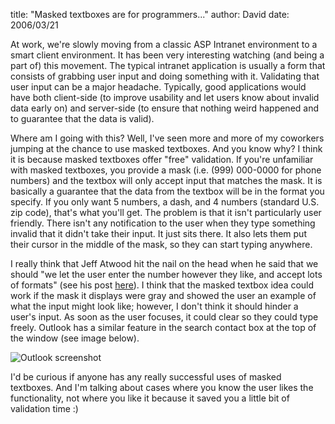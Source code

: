 
title: "Masked textboxes are for programmers..."
author: David
date: 2006/03/21

At work, we're slowly moving from a classic ASP Intranet environment to a smart client environment. It has been very interesting watching (and being a part of) this movement. The typical intranet application is usually a form that consists of grabbing user input and doing something with it. Validating that user input can be a major headache. Typically, good applications would have both client-side (to improve usability and let users know about invalid data early on) and server-side (to ensure that nothing weird happened and to guarantee that the data is valid).

Where am I going with this? Well, I've seen more and more of my coworkers jumping at the chance to use masked textboxes. And you know why? I think it is because masked textboxes offer "free" validation. If you're unfamiliar with masked textboxes, you provide a mask (i.e. (999) 000-0000 for phone numbers) and the textbox will only accept input that matches the mask. It is basically a guarantee that the data from the textbox will be in the format you specify. If you only want 5 numbers, a dash, and 4 numbers (standard U.S. zip code), that's what you'll get. The problem is that it isn't particularly user friendly. There isn't any notification to the user when they type something invalid that it didn't take their input. It just sits there. It also lets them put their cursor in the middle of the mask, so they can start typing anywhere.

I really think that Jeff Atwood hit the nail on the head when he said that we should "we let the user enter the number however they like, and accept lots of formats" (see his post [here](http://www.codinghorror.com/blog/archives/000532.html)). I think that the masked textbox idea could work if the mask it displays were gray and showed the user an example of what the input might look like; however, I don't think it should hinder a user's input. As soon as the user focuses, it could clear so they could type freely. Outlook has a similar feature in the search contact box at the top of the window (see image below).

![Outlook screenshot](http://www.mohundro.com/blog/content/binary/2006-03-22-OutlookFindContact.png)

I'd be curious if anyone has any really successful uses of masked textboxes. And I'm talking about cases where you know the user likes the functionality, not where you like it because it saved you a little bit of validation time :)

